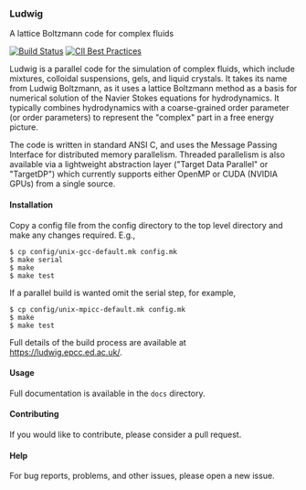 
### Ludwig

A lattice Boltzmann code for complex fluids

[![Build Status](https://travis-ci.com/ludwig-cf/ludwig.svg?branch=develop)](https://travis-ci.com/ludwig-cf/ludwig)
[![CII Best Practices](https://bestpractices.coreinfrastructure.org/projects/1998/badge)](https://bestpractices.coreinfrastructure.org/projects/1998)


Ludwig is a parallel code for the simulation of complex fluids, which
include mixtures, colloidal suspensions, gels, and liquid crystals.
It takes its name from Ludwig Boltzmann, as it uses a lattice Boltzmann
method as a basis for numerical solution of the Navier Stokes equations
for hydrodynamics. It typically combines hydrodynamics with a coarse-grained
order parameter (or order parameters) to represent the "complex" part
in a free energy picture.

The code is written in standard ANSI C, and uses the Message Passing
Interface for distributed memory parallelism. Threaded parallelism is
also available via a lightweight abstraction layer ("Target Data Parallel"
or "TargetDP") which currently supports either OpenMP or CUDA (NVIDIA GPUs)
from a single source.

#### Installation

Copy a config file from the config directory to
the top level directory and make any changes required. E.g.,

```
$ cp config/unix-gcc-default.mk config.mk
$ make serial
$ make
$ make test
```
If a parallel build is wanted omit the serial step, for example,
```
$ cp config/unix-mpicc-default.mk config.mk
$ make
$ make test
```


Full details of the build process are available at
<a href = "https://ludwg.epcc.ed.ac.uk/">https://ludwig.epcc.ed.ac.uk/</a>.

#### Usage

Full documentation is available in the `docs` directory.

#### Contributing

If you would like to contribute, please consider a pull request.


#### Help

For bug reports, problems, and other issues, please open a new issue.


